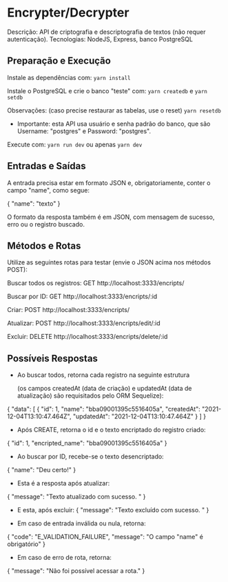 # Encrypter/Decrypter
Descrição:
API de criptografia e descriptografia de textos (não requer autenticação).
Tecnologias: NodeJS, Express, banco PostgreSQL

## Preparação e Execução
Instale as dependências com:
`yarn install`

Instale o PostgreSQL e crie o banco "teste" com:
`yarn createdb`  e  `yarn setdb` 

Observações:
(caso precise restaurar as tabelas, use o reset) `yarn resetdb` 

- Importante: esta API usa usuário e senha padrão do banco, que são Username: "postgres" e Password: "postgres".

Execute com:
`yarn run dev`  ou apenas  `yarn dev`

## Entradas e Saídas 
A entrada precisa estar em formato JSON e, obrigatoriamente, conter o campo "name", como segue:

{ "name": "texto" }

O formato da resposta também é em JSON, com mensagem de sucesso, erro ou o registro buscado.

## Métodos e Rotas
Utilize as seguintes rotas para testar (envie o JSON acima nos métodos POST):

Buscar todos os registros: 
GET http://localhost:3333/encripts/

Buscar por ID:
GET http://localhost:3333/encripts/:id

Criar: 
POST http://localhost:3333/encripts/

Atualizar:
POST http://localhost:3333/encripts/edit/:id

Excluir:
DELETE http://localhost:3333/encripts/delete/:id

## Possíveis Respostas

- Ao buscar todos, retorna cada registro na seguinte estrutura 

    (os campos createdAt (data de criação) e updatedAt (data de atualização) são requisitados pelo ORM Sequelize):

{
    "data": [
        {
            "id": 1,
            "name": "bba09001395c5516405a",
            "createdAt": "2021-12-04T13:10:47.464Z",
            "updatedAt": "2021-12-04T13:10:47.464Z"
        }
    ]
}

- Após CREATE, retorna o id e o texto encriptado do registro criado:

{
    "id": 1,
    "encripted_name": "bba09001395c5516405a"
}

- Ao buscar por ID, recebe-se o texto desencriptado:

{
    "name": "Deu certo!"
}

- Esta é a resposta após atualizar:

{
    "message": "Texto atualizado com sucesso. "
}

- E esta, após excluir:
{
    "message": "Texto excluído com sucesso. "
}

- Em caso de entrada inválida ou nula, retorna:

{
    "code": "E_VALIDATION_FAILURE",
    "message": "O campo \"name\" é obrigatório"
}

- Em caso de erro de rota, retorna:

{
    "message": "Não foi possível acessar a rota."
}

